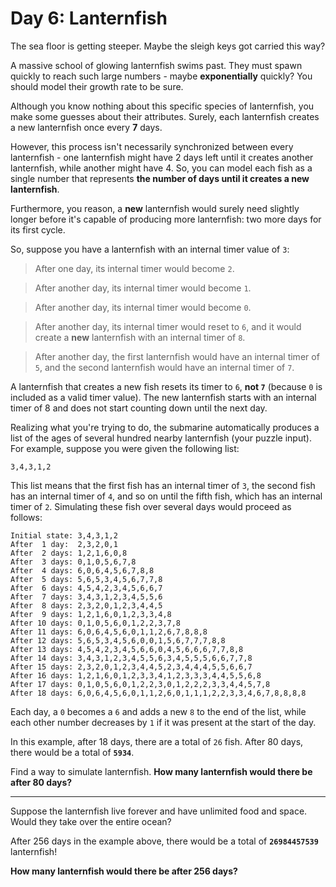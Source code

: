 # Day 6: Lanternfish

The sea floor is getting steeper. Maybe the sleigh keys got carried this way?

A massive school of glowing lanternfish swims past. They must spawn quickly to
reach such large numbers - maybe **exponentially** quickly? You should model
their growth rate to be sure.

Although you know nothing about this specific species of lanternfish, you make
some guesses about their attributes. Surely, each lanternfish creates a new
lanternfish once every **7** days.

However, this process isn't necessarily synchronized between every lanternfish -
one lanternfish might have 2 days left until it creates another lanternfish,
while another might have 4. So, you can model each fish as a single number that
represents **the number of days until it creates a new lanternfish**.

Furthermore, you reason, a **new** lanternfish would surely need slightly
longer before it's capable of producing more lanternfish: two more days for its
first cycle.

So, suppose you have a lanternfish with an internal timer value of `3`:

> After one day, its internal timer would become `2`.

> After another day, its internal timer would become `1`.

> After another day, its internal timer would become `0`.

> After another day, its internal timer would reset to `6`, and it would create
> a **new** lanternfish with an internal timer of `8`.

> After another day, the first lanternfish would have an internal timer of `5`,
> and the second lanternfish would have an internal timer of `7`.

A lanternfish that creates a new fish resets its timer to `6`, **not `7`**
(because `0` is included as a valid timer value). The new lanternfish starts
with an internal timer of 8 and does not start counting down until the next
day.

Realizing what you're trying to do, the submarine automatically produces a list
of the ages of several hundred nearby lanternfish (your puzzle input). For
example, suppose you were given the following list:

```
3,4,3,1,2
```

This list means that the first fish has an internal timer of `3`, the second
fish has an internal timer of `4`, and so on until the fifth fish, which has an
internal timer of `2`. Simulating these fish over several days would proceed as
follows:

```
Initial state: 3,4,3,1,2
After  1 day:  2,3,2,0,1
After  2 days: 1,2,1,6,0,8
After  3 days: 0,1,0,5,6,7,8
After  4 days: 6,0,6,4,5,6,7,8,8
After  5 days: 5,6,5,3,4,5,6,7,7,8
After  6 days: 4,5,4,2,3,4,5,6,6,7
After  7 days: 3,4,3,1,2,3,4,5,5,6
After  8 days: 2,3,2,0,1,2,3,4,4,5
After  9 days: 1,2,1,6,0,1,2,3,3,4,8
After 10 days: 0,1,0,5,6,0,1,2,2,3,7,8
After 11 days: 6,0,6,4,5,6,0,1,1,2,6,7,8,8,8
After 12 days: 5,6,5,3,4,5,6,0,0,1,5,6,7,7,7,8,8
After 13 days: 4,5,4,2,3,4,5,6,6,0,4,5,6,6,6,7,7,8,8
After 14 days: 3,4,3,1,2,3,4,5,5,6,3,4,5,5,5,6,6,7,7,8
After 15 days: 2,3,2,0,1,2,3,4,4,5,2,3,4,4,4,5,5,6,6,7
After 16 days: 1,2,1,6,0,1,2,3,3,4,1,2,3,3,3,4,4,5,5,6,8
After 17 days: 0,1,0,5,6,0,1,2,2,3,0,1,2,2,2,3,3,4,4,5,7,8
After 18 days: 6,0,6,4,5,6,0,1,1,2,6,0,1,1,1,2,2,3,3,4,6,7,8,8,8,8
```

Each day, a `0` becomes a `6` and adds a new `8` to the end of the list, while
each other number decreases by `1` if it was present at the start of the day.

In this example, after 18 days, there are a total of `26` fish. After 80 days,
there would be a total of **`5934`**.

Find a way to simulate lanternfish. **How many lanternfish would there be after
80 days?**

---

Suppose the lanternfish live forever and have unlimited food and space. Would
they take over the entire ocean?

After 256 days in the example above, there would be a total of
**`26984457539`** lanternfish!

**How many lanternfish would there be after 256 days?**
